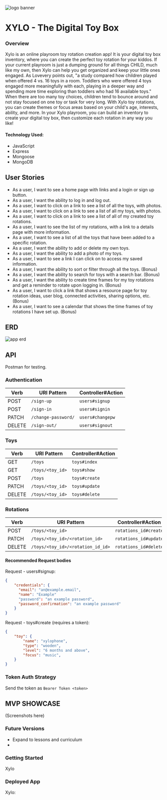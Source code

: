 ![logo banner](https://i.imgur.com/pjQcE1T.gif)

# XYLO - The Digital Toy Box

### Overview
Xylo is an online playroom toy rotation creation app! It is your digital toy box inventory, where you can create the perfect toy rotation for your kiddos. If your current playroom is just a dumping ground for all things CHILD, much like my own, then Xylo can help you get organized and keep your little ones engaged. As Lovevery points out, "a study compared how children played when offered 4 vs. 16 toys in a room. Toddlers who were offered 4 toys engaged more meaningfully with each, playing in a deeper way and spending more time exploring than toddlers who had 16 available toys." When there are too many toy choices, children tend to bounce around and not stay focused on one toy or task for very long. With Xylo toy rotations, you can create themes or focus areas based on your child's age, interests, ability, and more. In your Xylo playroom, you can build an inventory to create your digital toy box, then customize each rotation in any way you like!

#### Technology Used:
- JavaScript
- Express
- Mongoose
- MongoDB

## User Stories
- As a user, I want to see a home page with links and a login or sign up button.
- As a user, I want the ability to log in and log out.
- As a user, I want to click on a link to see a list of all the toys, with photos.
- As a user, I want to click on a link to see a list of all my toys, with photos.
- As a user, I want to click on a link to see a list of all of my created toy rotations.
- As a user, I want to see the list of my rotations, with a link to a details page with more information.
- As a user, I want to see a list of all the toys that have been added to a specific rotation.
- As a user, I want the ability to add or delete my own toys.
- As a user, I want the ability to add a photo of my toys.
- As a user, I want to see a link I can click on to access my saved information.
- As a user, I want the ability to sort or filter through all the toys. (Bonus)
- As a user, I want the ability to search for toys with a search bar. (Bonus)
- As a user, I want the ability to create time frames for my toy rotations and get a reminder to rotate upon logging in. (Bonus)
- As a user, I want to click a link that shows a resource page for toy rotation ideas, user blog, connected activities, sharing options, etc. (Bonus)
- As a user, I want to see a calendar that shows the time frames of toy rotations I have set up. (Bonus)

## ERD
![app erd](https://i.imgur.com/H4pbt33.png)

## API
Postman for testing.

### Authentication

| Verb   | URI Pattern            | Controller#Action |
|--------|------------------------|-------------------|
| POST   | `/sign-up`             | `users#signup`    |
| POST   | `/sign-in`             | `users#signin`    |
| PATCH  | `/change-password/` | `users#changepw`  |
| DELETE | `/sign-out/`        | `users#signout`   |

### Toys

| Verb   | URI Pattern            | Controller#Action |
|--------|------------------------|-------------------|
| GET   | `/toys`             | `toys#index`    |
| GET   | `/toys/<toy_id>`    | `toys#show`    |
| POST   | `/toys`             | `toys#create`    |
| PATCH  | `/toys/<toy_id>` | `toys#update`  |
| DELETE | `/toys/<toy_id>`        | `toys#delete`   |

### Rotations

| Verb   | URI Pattern            | Controller#Action |
|--------|------------------------|-------------------|
| POST   | `/toys/<toy_id>`             | `rotations_id#create`    |
| PATCH  | `/toys/<toy_id>/<rotation_id>` | `rotations_id#update`  |
| DELETE | `/toys/<toy_id>/<rotation_id_id>`        | `rotations_id#delete`   |

#### Recommended Request bodies
Request - users#signup:

```json
{
    "credentials": {
      "email": "an@example.email",
      "name": "Example"
      "password": "an example password",
      "password_confirmation": "an example password"
    }
}
```

Request - toys#create (requires a token):

```json
{
    "toy": {
        "name": "xylophone",
        "type": "wooden",
        "level": "6 months and above",
        "focus": "music",
    }
}
```

### Token Auth Strategy
Send the token as `Bearer Token <token>`

## MVP SHOWCASE
(Screenshots here)

### Future Versions
- Expand to lessons and curriculum
- 

### Getting Started
Xylo

### Deployed App
Xylo: 
